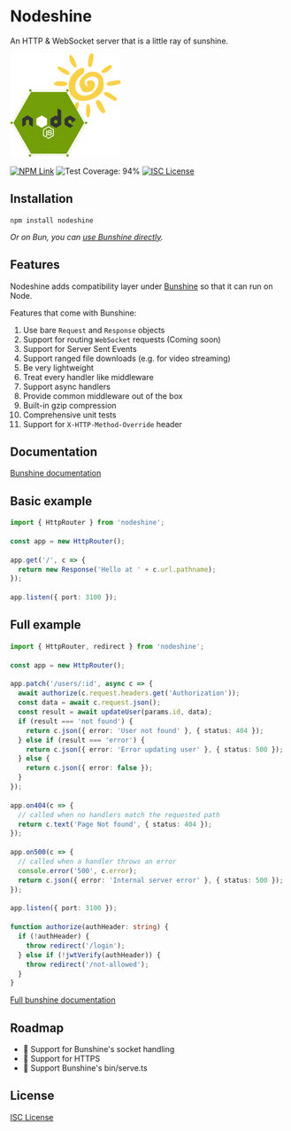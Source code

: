 # Nodeshine

An HTTP & WebSocket server that is a little ray of sunshine.

<img alt="Nodeshine Logo" src="https://github.com/kensnyder/nodeshine/raw/main/assets/nodeshine-logo.png?v=0.12.10" width="200" height="187" />

[![NPM Link](https://img.shields.io/npm/v/nodeshine?v=0.12.10)](https://npmjs.com/package/nodeshine)
![Test Coverage: 94%](https://badgen.net/static/test%20coverage/94%25/green?v=0.12.10)
[![ISC License](https://img.shields.io/npm/l/nodeshine.svg?v=0.12.10)](https://opensource.org/licenses/ISC)

## Installation

```shell
npm install nodeshine
```

_Or on Bun, you can
[use Bunshine directly](https://npmjs.com/package/bunshine)._

## Features

Nodeshine adds compatibility layer under
[Bunshine](https://npmjs.com/package/bunshine) so that it can run on Node.

Features that come with Bunshine:

1. Use bare `Request` and `Response` objects
2. Support for routing `WebSocket` requests (Coming soon)
3. Support for Server Sent Events
4. Support ranged file downloads (e.g. for video streaming)
5. Be very lightweight
6. Treat every handler like middleware
7. Support async handlers
8. Provide common middleware out of the box
9. Built-in gzip compression
10. Comprehensive unit tests
11. Support for `X-HTTP-Method-Override` header

## Documentation

[Bunshine documentation](https://github.com/kensnyder/bunshine#readme)

## Basic example

```ts
import { HttpRouter } from 'nodeshine';

const app = new HttpRouter();

app.get('/', c => {
  return new Response('Hello at ' + c.url.pathname);
});

app.listen({ port: 3100 });
```

## Full example

```ts
import { HttpRouter, redirect } from 'nodeshine';

const app = new HttpRouter();

app.patch('/users/:id', async c => {
  await authorize(c.request.headers.get('Authorization'));
  const data = await c.request.json();
  const result = await updateUser(params.id, data);
  if (result === 'not found') {
    return c.json({ error: 'User not found' }, { status: 404 });
  } else if (result === 'error') {
    return c.json({ error: 'Error updating user' }, { status: 500 });
  } else {
    return c.json({ error: false });
  }
});

app.on404(c => {
  // called when no handlers match the requested path
  return c.text('Page Not found', { status: 404 });
});

app.on500(c => {
  // called when a handler throws an error
  console.error('500', c.error);
  return c.json({ error: 'Internal server error' }, { status: 500 });
});

app.listen({ port: 3100 });

function authorize(authHeader: string) {
  if (!authHeader) {
    throw redirect('/login');
  } else if (!jwtVerify(authHeader)) {
    throw redirect('/not-allowed');
  }
}
```

[Full bunshine documentation](https://github.com/kensnyder/bunshine#readme)

## Roadmap

- 🔲 Support for Bunshine's socket handling
- 🔲 Support for HTTPS
- 🔲 Support Bunshine's bin/serve.ts

## License

[ISC License](./LICENSE.md)
